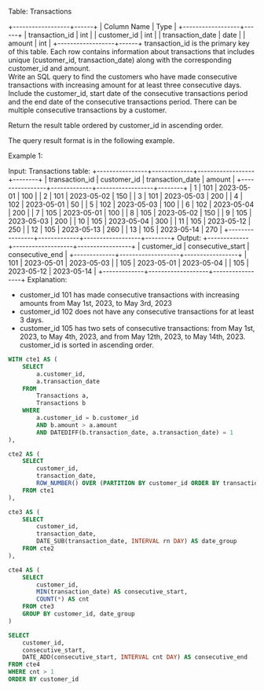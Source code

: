 Table: Transactions

+------------------+------+
| Column Name      | Type |
+------------------+------+
| transaction_id   | int  |
| customer_id      | int  |
| transaction_date | date |
| amount           | int  |
+------------------+------+
transaction_id is the primary key of this table. 
Each row contains information about transactions that includes unique (customer_id, transaction_date) along with the corresponding customer_id and amount.  
Write an SQL query to find the customers who have made consecutive transactions with increasing amount for at least three consecutive days. Include the customer_id, start date of the consecutive transactions period and the end date of the consecutive transactions period. There can be multiple consecutive transactions by a customer.

Return the result table ordered by customer_id in ascending order.

The query result format is in the following example.

 

Example 1:

Input: 
Transactions table:
+----------------+-------------+------------------+--------+
| transaction_id | customer_id | transaction_date | amount |
+----------------+-------------+------------------+--------+
| 1              | 101         | 2023-05-01       | 100    |
| 2              | 101         | 2023-05-02       | 150    |
| 3              | 101         | 2023-05-03       | 200    |
| 4              | 102         | 2023-05-01       | 50     |
| 5              | 102         | 2023-05-03       | 100    |
| 6              | 102         | 2023-05-04       | 200    |
| 7              | 105         | 2023-05-01       | 100    |
| 8              | 105         | 2023-05-02       | 150    |
| 9              | 105         | 2023-05-03       | 200    |
| 10             | 105         | 2023-05-04       | 300    |
| 11             | 105         | 2023-05-12       | 250    |
| 12             | 105         | 2023-05-13       | 260    |
| 13             | 105         | 2023-05-14       | 270    |
+----------------+-------------+------------------+--------+
Output: 
+-------------+-------------------+-----------------+
| customer_id | consecutive_start | consecutive_end | 
+-------------+-------------------+-----------------+
| 101         |  2023-05-01       | 2023-05-03      | 
| 105         |  2023-05-01       | 2023-05-04      |
| 105         |  2023-05-12       | 2023-05-14      | 
+-------------+-------------------+-----------------+
Explanation: 
- customer_id 101 has made consecutive transactions with increasing amounts from May 1st, 2023, to May 3rd, 2023
- customer_id 102 does not have any consecutive transactions for at least 3 days. 
- customer_id 105 has two sets of consecutive transactions: from May 1st, 2023, to May 4th, 2023, and from May 12th, 2023, to May 14th, 2023. 
customer_id is sorted in ascending order.



```sql
WITH cte1 AS (
    SELECT 
        a.customer_id, 
        a.transaction_date 
    FROM 
        Transactions a, 
        Transactions b 
    WHERE 
        a.customer_id = b.customer_id 
        AND b.amount > a.amount 
        AND DATEDIFF(b.transaction_date, a.transaction_date) = 1
),

cte2 AS (
    SELECT 
        customer_id, 
        transaction_date,
        ROW_NUMBER() OVER (PARTITION BY customer_id ORDER BY transaction_date) AS rn
    FROM cte1
),

cte3 AS (
    SELECT 
        customer_id, 
        transaction_date, 
        DATE_SUB(transaction_date, INTERVAL rn DAY) AS date_group
    FROM cte2
),

cte4 AS (
    SELECT 
        customer_id, 
        MIN(transaction_date) AS consecutive_start, 
        COUNT(*) AS cnt
    FROM cte3 
    GROUP BY customer_id, date_group
)

SELECT 
    customer_id, 
    consecutive_start,
    DATE_ADD(consecutive_start, INTERVAL cnt DAY) AS consecutive_end 
FROM cte4 
WHERE cnt > 1 
ORDER BY customer_id 
```